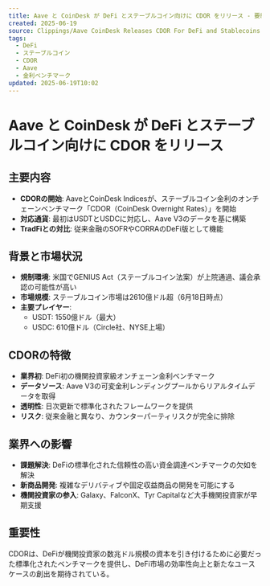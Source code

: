 ```yaml
---
title: Aave と CoinDesk が DeFi とステーブルコイン向けに CDOR をリリース - 要約
created: 2025-06-19
source: Clippings/Aave CoinDesk Releases CDOR For DeFi and Stablecoins.md
tags:
  - DeFi
  - ステーブルコイン
  - CDOR
  - Aave
  - 金利ベンチマーク
updated: 2025-06-19T10:02
---
```


# Aave と CoinDesk が DeFi とステーブルコイン向けに CDOR をリリース

## 主要内容

- **CDORの開始**: AaveとCoinDesk Indicesが、ステーブルコイン金利のオンチェーンベンチマーク「CDOR（CoinDesk Overnight Rates）」を開始
- **対応通貨**: 最初はUSDTとUSDCに対応し、Aave V3のデータを基に構築
- **TradFiとの対比**: 従来金融のSOFRやCORRAのDeFi版として機能

## 背景と市場状況

- **規制環境**: 米国でGENIUS Act（ステーブルコイン法案）が上院通過、議会承認の可能性が高い
- **市場規模**: ステーブルコイン市場は2610億ドル超（6月18日時点）
- **主要プレイヤー**: 
  - USDT: 1550億ドル（最大）
  - USDC: 610億ドル（Circle社、NYSE上場）

## CDORの特徴

- **業界初**: DeFi初の機関投資家級オンチェーン金利ベンチマーク
- **データソース**: Aave V3の可変金利レンディングプールからリアルタイムデータを取得
- **透明性**: 日次更新で標準化されたフレームワークを提供
- **リスク**: 従来金融と異なり、カウンターパーティリスクが完全に排除

## 業界への影響

- **課題解決**: DeFiの標準化された信頼性の高い資金調達ベンチマークの欠如を解決
- **新商品開発**: 複雑なデリバティブや固定収益商品の開発を可能にする
- **機関投資家の参入**: Galaxy、FalconX、Tyr Capitalなど大手機関投資家が早期支援

## 重要性

CDORは、DeFiが機関投資家の数兆ドル規模の資本を引き付けるために必要だった標準化されたベンチマークを提供し、DeFi市場の効率性向上と新たなユースケースの創出を期待されている。
